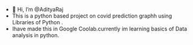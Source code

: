 - 👋 Hi, I’m @AdityaRaj
- This is a python based project on covid prediction graphh using Libraries of Python .
- Ihave made this in Google Coolab.currently im learning basics of Data analysis in python.

<!---
ARAdevop/ARAdevop is a ✨ special ✨ repository because its `README.md` (this file) appears on your GitHub profile.
You can click the Preview link to take a look at your changes.
--->
